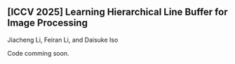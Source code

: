 ## [ICCV 2025] Learning Hierarchical Line Buffer for Image Processing

Jiacheng Li, Feiran Li, and Daisuke Iso

Code comming soon.
